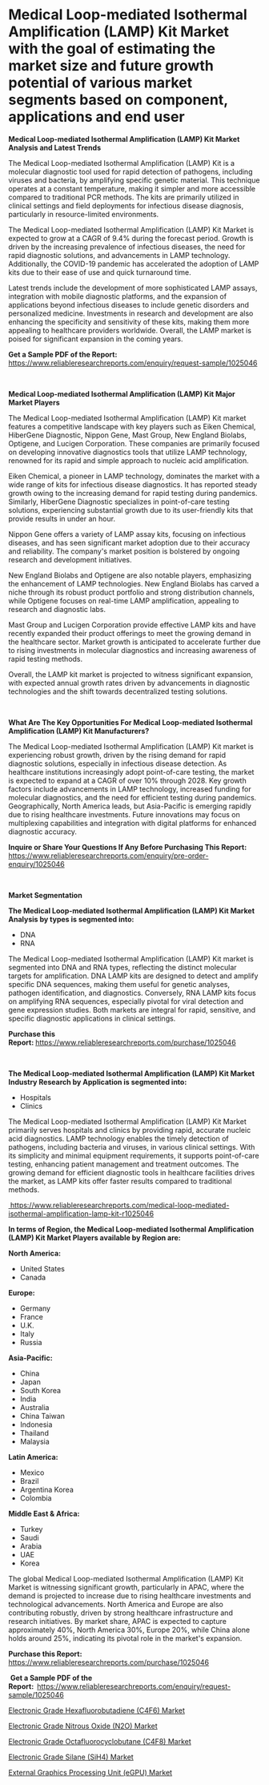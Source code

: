 <p><h1>Medical Loop-mediated Isothermal Amplification (LAMP) Kit Market with the goal of estimating the market size and future growth potential of various market segments based on component, applications and end user</h1></p><p><strong>Medical Loop-mediated Isothermal Amplification (LAMP) Kit Market Analysis and Latest Trends</strong></p>
<p><p>The Medical Loop-mediated Isothermal Amplification (LAMP) Kit is a molecular diagnostic tool used for rapid detection of pathogens, including viruses and bacteria, by amplifying specific genetic material. This technique operates at a constant temperature, making it simpler and more accessible compared to traditional PCR methods. The kits are primarily utilized in clinical settings and field deployments for infectious disease diagnosis, particularly in resource-limited environments.</p><p>The Medical Loop-mediated Isothermal Amplification (LAMP) Kit Market is expected to grow at a CAGR of 9.4% during the forecast period. Growth is driven by the increasing prevalence of infectious diseases, the need for rapid diagnostic solutions, and advancements in LAMP technology. Additionally, the COVID-19 pandemic has accelerated the adoption of LAMP kits due to their ease of use and quick turnaround time. </p><p>Latest trends include the development of more sophisticated LAMP assays, integration with mobile diagnostic platforms, and the expansion of applications beyond infectious diseases to include genetic disorders and personalized medicine. Investments in research and development are also enhancing the specificity and sensitivity of these kits, making them more appealing to healthcare providers worldwide. Overall, the LAMP market is poised for significant expansion in the coming years.</p></p>
<p><strong>Get a Sample PDF of the Report:&nbsp;</strong> <a href="https://www.reliableresearchreports.com/enquiry/request-sample/1025046?utm_campaign=1477&utm_medium=2&utm_source=Github&utm_content=ia&utm_term=11102024&utm_id=medical-loop-mediated-isothermal-amplification-lamp-kit">https://www.reliableresearchreports.com/enquiry/request-sample/1025046</a></p>
<p>&nbsp;</p>
<p><strong>Medical Loop-mediated Isothermal Amplification (LAMP) Kit Major Market Players</strong></p>
<p><p>The Medical Loop-mediated Isothermal Amplification (LAMP) Kit market features a competitive landscape with key players such as Eiken Chemical, HiberGene Diagnostic, Nippon Gene, Mast Group, New England Biolabs, Optigene, and Lucigen Corporation. These companies are primarily focused on developing innovative diagnostics tools that utilize LAMP technology, renowned for its rapid and simple approach to nucleic acid amplification.</p><p>Eiken Chemical, a pioneer in LAMP technology, dominates the market with a wide range of kits for infectious disease diagnostics. It has reported steady growth owing to the increasing demand for rapid testing during pandemics. Similarly, HiberGene Diagnostic specializes in point-of-care testing solutions, experiencing substantial growth due to its user-friendly kits that provide results in under an hour.</p><p>Nippon Gene offers a variety of LAMP assay kits, focusing on infectious diseases, and has seen significant market adoption due to their accuracy and reliability. The company's market position is bolstered by ongoing research and development initiatives.</p><p>New England Biolabs and Optigene are also notable players, emphasizing the enhancement of LAMP technologies. New England Biolabs has carved a niche through its robust product portfolio and strong distribution channels, while Optigene focuses on real-time LAMP amplification, appealing to research and diagnostic labs.</p><p>Mast Group and Lucigen Corporation provide effective LAMP kits and have recently expanded their product offerings to meet the growing demand in the healthcare sector. Market growth is anticipated to accelerate further due to rising investments in molecular diagnostics and increasing awareness of rapid testing methods.</p><p>Overall, the LAMP kit market is projected to witness significant expansion, with expected annual growth rates driven by advancements in diagnostic technologies and the shift towards decentralized testing solutions.</p></p>
<p>&nbsp;</p>
<p><strong>What Are The Key Opportunities For Medical Loop-mediated Isothermal Amplification (LAMP) Kit Manufacturers?</strong></p>
<p><p>The Medical Loop-mediated Isothermal Amplification (LAMP) Kit market is experiencing robust growth, driven by the rising demand for rapid diagnostic solutions, especially in infectious disease detection. As healthcare institutions increasingly adopt point-of-care testing, the market is expected to expand at a CAGR of over 10% through 2028. Key growth factors include advancements in LAMP technology, increased funding for molecular diagnostics, and the need for efficient testing during pandemics. Geographically, North America leads, but Asia-Pacific is emerging rapidly due to rising healthcare investments. Future innovations may focus on multiplexing capabilities and integration with digital platforms for enhanced diagnostic accuracy.</p></p>
<p><strong>Inquire or Share Your Questions If Any Before Purchasing This Report:</strong> <a href="https://www.reliableresearchreports.com/enquiry/pre-order-enquiry/1025046?utm_campaign=1477&utm_medium=2&utm_source=Github&utm_content=ia&utm_term=11102024&utm_id=medical-loop-mediated-isothermal-amplification-lamp-kit">https://www.reliableresearchreports.com/enquiry/pre-order-enquiry/1025046</a></p>
<p>&nbsp;</p>
<p><strong>Market Segmentation</strong></p>
<p><strong>The Medical Loop-mediated Isothermal Amplification (LAMP) Kit Market Analysis by types is segmented into:</strong></p>
<p><ul><li>DNA</li><li>RNA</li></ul></p>
<p><p>The Medical Loop-mediated Isothermal Amplification (LAMP) Kit market is segmented into DNA and RNA types, reflecting the distinct molecular targets for amplification. DNA LAMP kits are designed to detect and amplify specific DNA sequences, making them useful for genetic analyses, pathogen identification, and diagnostics. Conversely, RNA LAMP kits focus on amplifying RNA sequences, especially pivotal for viral detection and gene expression studies. Both markets are integral for rapid, sensitive, and specific diagnostic applications in clinical settings.</p></p>
<p><strong>Purchase this Report:&nbsp;</strong><a href="https://www.reliableresearchreports.com/purchase/1025046?utm_campaign=1477&utm_medium=2&utm_source=Github&utm_content=ia&utm_term=11102024&utm_id=medical-loop-mediated-isothermal-amplification-lamp-kit">https://www.reliableresearchreports.com/purchase/1025046</a></p>
<p>&nbsp;</p>
<p><strong>The Medical Loop-mediated Isothermal Amplification (LAMP) Kit Market Industry Research by Application is segmented into:</strong></p>
<p><ul><li>Hospitals</li><li>Clinics</li></ul></p>
<p><p>The Medical Loop-mediated Isothermal Amplification (LAMP) Kit Market primarily serves hospitals and clinics by providing rapid, accurate nucleic acid diagnostics. LAMP technology enables the timely detection of pathogens, including bacteria and viruses, in various clinical settings. With its simplicity and minimal equipment requirements, it supports point-of-care testing, enhancing patient management and treatment outcomes. The growing demand for efficient diagnostic tools in healthcare facilities drives the market, as LAMP kits offer faster results compared to traditional methods.</p></p>
<p><a href="https://www.reliableresearchreports.com/medical-loop-mediated-isothermal-amplification-lamp-kit-r1025046?utm_campaign=1477&utm_medium=2&utm_source=Github&utm_content=ia&utm_term=11102024&utm_id=medical-loop-mediated-isothermal-amplification-lamp-kit">&nbsp;https://www.reliableresearchreports.com/medical-loop-mediated-isothermal-amplification-lamp-kit-r1025046</a></p>
<p><strong>In terms of Region, the Medical Loop-mediated Isothermal Amplification (LAMP) Kit Market Players available by Region are:</strong></p>
<p>
    <p> <strong> North America: </strong>
        <ul>
            <li>United States</li>
            <li>Canada</li>
        </ul>
        </p> 
    <p> <strong> Europe: </strong>
        <ul>
            <li>Germany</li>
            <li>France</li>
            <li>U.K.</li>
            <li>Italy</li>
            <li>Russia</li>
        </ul>
        </p> 
    <p> <strong> Asia-Pacific: </strong>
        <ul>
            <li>China</li>
            <li>Japan</li>
            <li>South Korea</li>
            <li>India</li>
            <li>Australia</li>
            <li>China Taiwan</li>
            <li>Indonesia</li>
            <li>Thailand</li>
            <li>Malaysia</li>
        </ul>
        </p> 
    <p> <strong> Latin America: </strong>
        <ul>
            <li>Mexico</li>
            <li>Brazil</li>
            <li>Argentina Korea</li>
            <li>Colombia</li>
        </ul>
        </p> 
    <p> <strong> Middle East & Africa: </strong>
        <ul>
            <li>Turkey</li>
            <li>Saudi</li>
            <li>Arabia</li>
            <li>UAE</li>
            <li>Korea</li>
        </ul>
    </p>
    </p>
<p><p>The global Medical Loop-mediated Isothermal Amplification (LAMP) Kit Market is witnessing significant growth, particularly in APAC, where the demand is projected to increase due to rising healthcare investments and technological advancements. North America and Europe are also contributing robustly, driven by strong healthcare infrastructure and research initiatives. By market share, APAC is expected to capture approximately 40%, North America 30%, Europe 20%, while China alone holds around 25%, indicating its pivotal role in the market's expansion.</p></p>
<p><strong>Purchase this Report: </strong><a href="https://www.reliableresearchreports.com/purchase/1025046?utm_campaign=1477&utm_medium=2&utm_source=Github&utm_content=ia&utm_term=11102024&utm_id=medical-loop-mediated-isothermal-amplification-lamp-kit">https://www.reliableresearchreports.com/purchase/1025046</a></p>
<p>&nbsp;<strong>Get a Sample PDF of the Report:&nbsp;&nbsp;</strong><a href="https://www.reliableresearchreports.com/enquiry/request-sample/1025046?utm_campaign=1477&utm_medium=2&utm_source=Github&utm_content=ia&utm_term=11102024&utm_id=medical-loop-mediated-isothermal-amplification-lamp-kit">https://www.reliableresearchreports.com/enquiry/request-sample/1025046</a></p>
<p><strong></strong></p>
<p><p><a href="https://www.linkedin.com/pulse/electronic-grade-hexafluorobutadiene-c4f6-market-size-share-ppb1c?utm_campaign=1477&utm_medium=2&utm_source=Github&utm_content=ia&utm_term=11102024&utm_id=medical-loop-mediated-isothermal-amplification-lamp-kit">Electronic Grade Hexafluorobutadiene (C4F6) Market</a></p><p><a href="https://www.linkedin.com/pulse/electronic-grade-nitrous-oxide-n2o-market-revolution-s0wsc?utm_campaign=1477&utm_medium=2&utm_source=Github&utm_content=ia&utm_term=11102024&utm_id=medical-loop-mediated-isothermal-amplification-lamp-kit">Electronic Grade Nitrous Oxide (N2O) Market</a></p><p><a href="https://www.linkedin.com/pulse/electronic-grade-octafluorocyclobutane-c4f8-market-forecasts-f2xzc?utm_campaign=1477&utm_medium=2&utm_source=Github&utm_content=ia&utm_term=11102024&utm_id=medical-loop-mediated-isothermal-amplification-lamp-kit">Electronic Grade Octafluorocyclobutane (C4F8) Market</a></p><p><a href="https://www.linkedin.com/pulse/electronic-grade-silane-sih4-market-emerging-trends-spstc?utm_campaign=1477&utm_medium=2&utm_source=Github&utm_content=ia&utm_term=11102024&utm_id=medical-loop-mediated-isothermal-amplification-lamp-kit">Electronic Grade Silane (SiH4) Market</a></p><p><a href="https://www.linkedin.com/pulse/external-graphics-processing-unit-egpu-market-global-trends-ttulc?utm_campaign=1477&utm_medium=2&utm_source=Github&utm_content=ia&utm_term=11102024&utm_id=medical-loop-mediated-isothermal-amplification-lamp-kit">External Graphics Processing Unit (eGPU) Market</a></p></p>